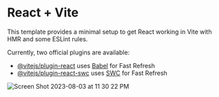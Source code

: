 # React + Vite

This template provides a minimal setup to get React working in Vite with HMR and some ESLint rules.

Currently, two official plugins are available:

- [@vitejs/plugin-react](https://github.com/vitejs/vite-plugin-react/blob/main/packages/plugin-react/README.md) uses [Babel](https://babeljs.io/) for Fast Refresh
- [@vitejs/plugin-react-swc](https://github.com/vitejs/vite-plugin-react-swc) uses [SWC](https://swc.rs/) for Fast Refresh


![Screen Shot 2023-08-03 at 11 30 22 PM](https://github.com/Oscar-Santos/week8_day4_stockApp/assets/83252572/87a3ce84-d388-4f67-8212-720b6309de93)

